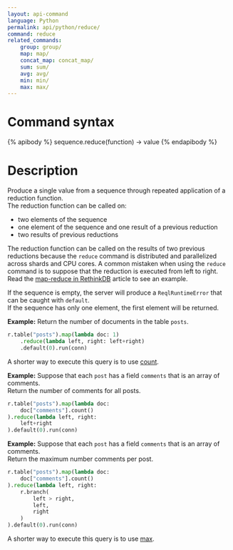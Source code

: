 ```yaml
---
layout: api-command
language: Python
permalink: api/python/reduce/
command: reduce
related_commands:
    group: group/
    map: map/
    concat_map: concat_map/
    sum: sum/
    avg: avg/
    min: min/
    max: max/
---
```


# Command syntax #

{% apibody %}
sequence.reduce(function) &rarr; value
{% endapibody %}

# Description #

Produce a single value from a sequence through repeated application of a reduction
function.  
The reduction function can be called on:

- two elements of the sequence
- one element of the sequence and one result of a previous reduction
- two results of previous reductions

The reduction function can be called on the results of two previous reductions because the
`reduce` command is distributed and parallelized across shards and CPU cores. A common
mistaken when using the `reduce` command is to suppose that the reduction is executed
from left to right. Read the [map-reduce in RethinkDB](/docs/map-reduce/) article to
see an example.

If the sequence is empty, the server will produce a `ReqlRuntimeError` that can be
caught with `default`.  
If the sequence has only one element, the first element will be returned.

__Example:__ Return the number of documents in the table `posts`.

```py
r.table("posts").map(lambda doc: 1)
    .reduce(lambda left, right: left+right)
    .default(0).run(conn)
```


A shorter way to execute this query is to use [count](/api/python/count).


__Example:__ Suppose that each `post` has a field `comments` that is an array of
comments.  
Return the number of comments for all posts.

```py
r.table("posts").map(lambda doc:
    doc["comments"].count()
).reduce(lambda left, right:
    left+right
).default(0).run(conn)
```


__Example:__ Suppose that each `post` has a field `comments` that is an array of
comments.  
Return the maximum number comments per post.

```py
r.table("posts").map(lambda doc:
    doc["comments"].count()
).reduce(lambda left, right:
    r.branch(
        left > right,
        left,
        right
    )
).default(0).run(conn)
```

A shorter way to execute this query is to use [max](/api/python/max).
